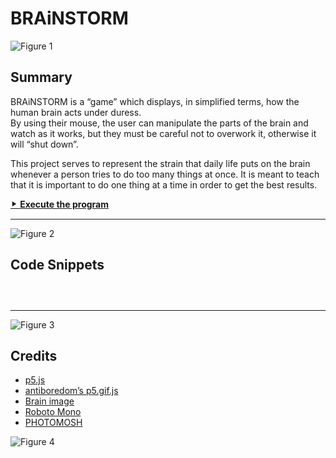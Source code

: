 # BRAiNSTORM

![Figure 1](https://luferrari.github.io/brainstorm/readme/fig1.png "Start screen")

## Summary

BRAiNSTORM is a &ldquo;game&rdquo; which displays, in simplified terms, how the human brain acts under duress.  
By using their mouse, the user can manipulate the parts of the brain and watch as it works, but they must be careful not to overwork it, otherwise it will &ldquo;shut down&rdquo;.

This project serves to represent the strain that daily life puts on the brain whenever a person tries to do too many things at once. It is meant to teach that it is important to do one thing at a time in order to get the best results.

[⯈ **Execute the program**](https://luferrari.github.io/brainstorm)

* * *

![Figure 2](https://luferrari.github.io/brainstorm/readme/fig2.gif "Map screen")

## Code Snippets

```js

```

```js

```

```js

```

* * *

![Figure 3](https://luferrari.github.io/brainstorm/readme/fig3.png "Play screen")

## Credits

+ [p5.js](https://github.com/processing/p5.js)
+ [antiboredom&rsquo;s p5.gif.js](https://github.com/antiboredom/p5.gif.js/tree/master)
+ [Brain image](https://newsroom.clevelandclinic.org/2017/06/29/cleveland-clinic-researcher-receives-3-4-m-nih-grant-for-epilepsy-surgery-research/)
+ [Roboto Mono](https://fonts.google.com/specimen/Roboto+Mono)
+ [PHOTOMOSH](https://photomosh.com/)

![Figure 4](https://luferrari.github.io/brainstorm/readme/fig4.png "uh oh :(")
